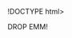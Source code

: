 !DOCTYPE html>
<html>
    <head>
        <title>suagrpeas</title>
    </head>
    <body>
DROP EMM!
    </body>
</html>
